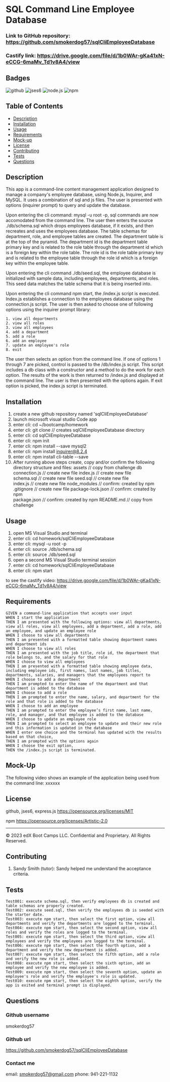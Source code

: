# SQL Command Line Employee Database

### Link to GitHub repository:  https://github.com/smokerdog57/sqlCliEmployeeDatabase
### Castify link:   			https://drive.google.com/file/d/1b0WAr-gKa41xN-eCCG-6maMv_Td1v8A4/view

## Badges
    
![github](https://img.shields.io/badge/github-Profile-lightgrey.svg) ![jses6](https://img.shields.io/badge/JavaScript--ES6-yellow.svg) ![node.js](https://img.shields.io/badge/node.js-12.0-green.svg) ![npm](https://img.shields.io/badge/npm-6.14.4-blue.svg) 

## Table of Contents
- [Description](#description)
- [Installation](#installation)
- [Usage](#usage)
- [Requirements](#requirements)
- [Mock-up](#mock-up)
- [License](#license)
- [Contributing](#contributing)
- [Tests](#tests)
- [Questions](#questions)

## Description

This app is a command-line content management application designed to manage a company's employee database, using Node.js, Inquirer, and MySQL. It uses a combination of sql and js files.  The user is presented with options (inquirer prompt) to query and update the database.  
 
Upon entering the cli command:  mysql -u root -p, sql commands are now accomodated from the command line.  The user then enters the source ./db/schema.sql which drops employees database, if it exists, and then recreates and uses the employees database.  The table schemas for department, role, and employee tables are created.  The department table is at the top of the pyramid.  The department id is the department table primary key and is related to the role table through the department id which is a foreign key within the role table.  The role id is the role table primary key and is related to the employee table through the role id which is a foreign key within the employee table.

Upon entering the cli command ./db/seed.sql, the employee database is initialized with sample data, including employees, departments, and roles. This seed data matches the table schema that it is being inserted into.

Upon entering the cli command npm start, the /index.js script is executed. Index.js establishes a connection to the employees database using the connection.js script. The user is then asked to choose one of following options using the inquirer prompt library:

	1. view all departments
	2. view all roles
	3. view all employees
	4. add a department
	5. add a role
	6. add an employee
	7. update an employee's role
	8. exit

The user then selects an option from the command line.  If one of options 1 through 7 are picked, control is passed to the /db/index.js script.  This script includes a db class with a constructor and a method to do the work for each option.  The results of the work is then returned to /index.js and displayed at the command line.  The user is then presented with the options again.  If exit option is picked, the index.js script is terminated.

## Installation
  
1. create a new github repository named 'sqlCliEmployeeDatabase'
2. launch microsoft visual studio Code app
3. enter cli:  cd ~/bootcamp/homework
4. enter cli:  git clone <repository> // creates sqlCliEmployeeDatabase directory
5. enter cli:  cd sqlCliEmployeeDatabase
6. enter cli:  npm init
7. enter cli:  npm install --save mysql2
8. enter cli:  npm install inquirer@8.2.4
9. enter cli:  npm install cli-table --save
10. After running above steps create, copy and/or confirm the following directory structure and files:
	assets			// copy from challenge
	db
	   connection.js	// create new file
	   index.js			// create new file	   
	   schema.sql		// create new file
	   seed.sql			// create new file   
	index.js			// create new file
	node_modules		// confirm: created by npm			
	.gitignore			// create new file
	package-lock.json	// confirm: created by npm	
	package.json		// confirm: created by npm
	README.md			// copy from challenge
	
## Usage

1. open MS Visual Studio and terminal
2. enter cli:  cd homework/sqlCliEmployeeDatabase
2. enter cli:  mysql -u root -p <when prompted enter password>
3. enter cli:  source ./db/schema.sql
4. enter cli:  source ./db/seed.sql
5. open a second MS Visual Studio terminal session
6. enter cli:  cd homework/sqlCliEmployeeDatabase
7. enter cli:  npm start

to see the castify video:  https://drive.google.com/file/d/1b0WAr-gKa41xN-eCCG-6maMv_Td1v8A4/view

## Requirements
```
GIVEN a command-line application that accepts user input
WHEN I start the application
THEN I am presented with the following options: view all departments, view all roles, view all employees, add a department, add a role, add an employee, and update an employee role
WHEN I choose to view all departments
THEN I am presented with a formatted table showing department names and department ids
WHEN I choose to view all roles
THEN I am presented with the job title, role id, the department that role belongs to, and the salary for that role
WHEN I choose to view all employees
THEN I am presented with a formatted table showing employee data, including employee ids, first names, last names, job titles, departments, salaries, and managers that the employees report to
WHEN I choose to add a department
THEN I am prompted to enter the name of the department and that department is added to the database
WHEN I choose to add a role
THEN I am prompted to enter the name, salary, and department for the role and that role is added to the database
WHEN I choose to add an employee
THEN I am prompted to enter the employee’s first name, last name, role, and manager, and that employee is added to the database
WHEN I choose to update an employee role
THEN I am prompted to select an employee to update and their new role and this information is updated in the database 
WHEN I enter one choice and the terminal has updated with the results based on that choice, 
THEN I am prompted with the options again
WHEN I choose the exit option, 
THEN the /index.js script is terminated.
```

## Mock-Up

The following video shows an example of the application being used from the command line:
xxxxxx


## License

github, jses6, express.js
https://opensource.org/licenses/MIT

npm
https://opensource.org/licenses/Artistic-2.0


- - -
© 2023 edX Boot Camps LLC. Confidential and Proprietary. All Rights Reserved.

## Contributing

1. Sandy Smith (tutor):  Sandy helped me understand the acceptance criteria.

## Tests

```
Test001: execute schema.sql, then verify employees db is created and table schemas are properly created.
Test002: execute seed.sql, then verify the employees db is seeded with the starter date.
Test003: execute npm start, then select the first option, view all departments and verify the departments are logged to the terminal.
Test004: execute npm start, then select the second option, view all roles and verify the roles are logged to the terminal.
Test005: execute npm start, then select the third option, view all employees and verify the employees are logged to the terminal.
Test006: execute npm start, then select the fourth option, add a department and verify the new department is added.
Test007: execute npm start, then select the fifth option, add a role and verify the new role is added.
Test008: execute npm start, then select the sixth option, add an employee and verify the new employee is added.
Test009: execute npm start, then select the seventh option, update an employee's role and verify the employee's role is updated.
Test010: execute npm start, then select the eighth option, verify the app is exited and terminal prompt is displayed.
```

## Questions
  
### Github username
smokerdog57

### Github url
https://github.com/smokerdog57/sqlCliEmployeeDatabase
  
### Contact me
email: smokerdog57@gmail.com
phone: 941-221-1132

